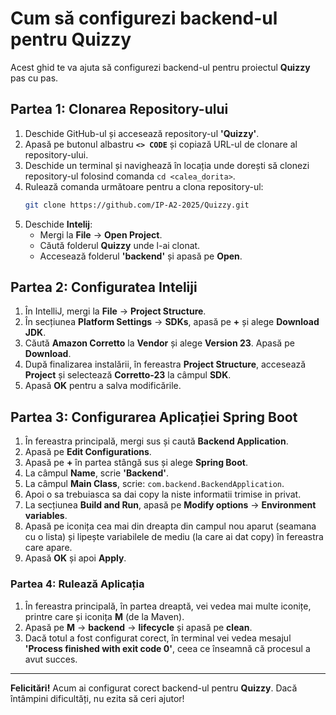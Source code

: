 # Cum să configurezi backend-ul pentru **Quizzy**

Acest ghid te va ajuta să configurezi backend-ul pentru proiectul **Quizzy** pas cu pas.

## Partea 1: Clonarea Repository-ului

1. Deschide GitHub-ul și accesează repository-ul **'Quizzy'**.
2. Apasă pe butonul albastru **`<> CODE`** și copiază URL-ul de clonare al repository-ului.
3. Deschide un terminal și navighează în locația unde dorești să clonezi repository-ul folosind comanda `cd <calea_dorita>`.
4. Rulează comanda următoare pentru a clona repository-ul:
   ```bash
   git clone https://github.com/IP-A2-2025/Quizzy.git
5. Deschide **Intelij**:
   - Mergi la **File** -> **Open Project**.
   - Căută folderul **Quizzy** unde l-ai clonat.
   - Accesează folderul **'backend'** și apasă pe **Open**.
  
## Partea 2: Configuratea Inteliji
1. În IntelliJ, mergi la **File** -> **Project Structure**.
2. În secțiunea **Platform Settings** -> **SDKs**, apasă pe **+** și alege **Download JDK**.
3. Căută **Amazon Corretto** la **Vendor** și alege **Version 23**. Apasă pe **Download**.
4. După finalizarea instalării, în fereastra **Project Structure**, accesează **Project** și selectează **Corretto-23** la câmpul **SDK**.
5. Apasă **OK** pentru a salva modificările.

## Partea 3: Configurarea Aplicației Spring Boot
1. În fereastra principală, mergi sus și caută **Backend Application**.
2. Apasă pe **Edit Configurations**.
3. Apasă pe **+** în partea stângă sus și alege **Spring Boot**.
4. La câmpul **Name**, scrie **'Backend'**.
5. La câmpul **Main Class**, scrie: `com.backend.BackendApplication`.
6. Apoi o sa trebuiasca sa dai copy la niste informatii trimise in privat.
7. La secțiunea **Build and Run**, apasă pe **Modify options** -> **Environment variables**.
8. Apasă pe iconița cea mai din dreapta din campul nou aparut (seamana cu o lista) și lipește variabilele de mediu (la care ai dat copy) în fereastra care apare.
9. Apasă **OK** și apoi **Apply**.

### Partea 4: Rulează Aplicația
1. În fereastra principală, în partea dreaptă, vei vedea mai multe iconițe, printre care și iconița **M** (de la Maven).
2. Apasă pe **M** -> **backend** -> **lifecycle** și apasă pe **clean**.
3. Dacă totul a fost configurat corect, în terminal vei vedea mesajul **'Process finished with exit code 0'**, ceea ce înseamnă că procesul a avut succes.

---

**Felicitări!** Acum ai configurat corect backend-ul pentru **Quizzy**. Dacă întâmpini dificultăți, nu ezita să ceri ajutor!
